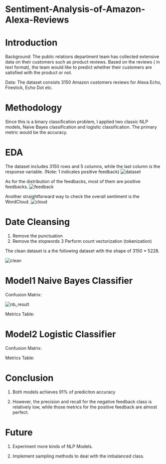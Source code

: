 # Sentiment-Analysis-of-Amazon-Alexa-Reviews

# Introduction
Background: The public relations department team has collected extensive data on their customers such as product reviews. Based on the reviews ( in text format), the team would like to predict whether their customers are satisfied with the product or not. 

Data: The dataset consists 3150 Amazon customers reviews for Alexa Echo, Firestick, Echo Dot etc.

# Methodology
Since this is a binary classification problem, I applied two classic NLP models, Naive Bayes classification and logistic classification. The primary metric would be the accuracy.

# EDA

The dataset includes 3150 rows and 5 columns, while the last column is the response variable. (Note: 1 indicates positive feedback)
![dataset](https://user-images.githubusercontent.com/64850893/104144804-c592e080-5392-11eb-8a1d-dcbf910bfe79.jpg)

As for the distribution of the feedbacks, most of them are positive feedbacks.
![feedback](https://user-images.githubusercontent.com/64850893/104144920-30dcb280-5393-11eb-9e34-ffa24da380e4.jpg)

Another straightforward way to check the overall sentiment is the WordCloud.
![cloud](https://user-images.githubusercontent.com/64850893/104144939-3d610b00-5393-11eb-813f-ee133a9552ce.jpg)



# Date Cleansing

1. Remove the punctuation   
2. Remove the stopwords
3  Perform count vectorization (tokenization) 

The clean dataset is a the following dataset with the shape of 3150 * 5228.

![clean](https://user-images.githubusercontent.com/64850893/104145301-6930c080-5394-11eb-856f-965ce9caa6a0.jpg)


# Model1 Naive Bayes Classifier

Confusion Matrix:

![nb_result](https://user-images.githubusercontent.com/64850893/104147965-5fac5600-539e-11eb-87f3-5eadc58a780d.jpg)

Metrics Table:



# Model2 Logistic Classifier

Confusion Matrix:

Metrics Table:

# Conclusion

1. Both models achieves 91% of prediciton accuracy

2. However, the precision and recall for the negative feedback class is relatively low, while those metrics for the positive feedback are almost perfect.

# Future

1. Experiment more kinds of NLP Models.

2. Implement sampling methods to deal with the imbalanced class.
